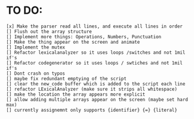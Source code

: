 # TO DO:


    [x] Make the parser read all lines, and execute all lines in order
    [] Flush out the array structure
    [] Implement more things: Operations, Numbers, Punctuation
    [] Make the thing appear on the screen and animate
    [] Implement the mutex 
    [] Refactor lexicalanalyzer so it uses loops /switches and not 1mil if's
    [] Refactor codegenerator so it uses loops / swtiches and not 1mil if's
    [] Dont crash on typos
    [] maybe fix redundant emptying of the script
    [] clear the new_code buffer which is added to the script each line
    [] refactor LExicalAnalyzer (make sure it strips all whitespace)
    [] make the location the array appears more explicit
    [] allow adding multiple arrays appear on the screen (maybe set hard max)
    [] currently assignemnt only supports {identifier} {=} {literal}
    